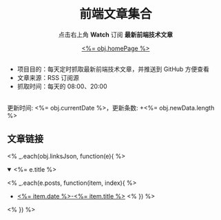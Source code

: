 <div align="center"><h1>前端文章集合</h1><p>点击右上角 <strong>Watch</strong> 订阅 <strong>最新前端技术文章</strong></p>
<a href="<%= obj.homePage %>"><%= obj.homePage %></a>
</div>

## 

- 项目目的：每天定时抓取最新前端技术文章，并推送到 GitHub 方便查看
- 文章来源：RSS 订阅源
- 抓取时间：每天的 08:00、20:00

## 

更新时间: <%= obj.currentDate %>，更新条数: +<%= obj.newData.length %>

## 文章链接
<% _.each(obj.linksJson, function(e){ %>
<details open>
<summary id="<%= e.title.toLowerCase() %>">
 <%= e.title %>
</summary>

<% _.each(e.posts, function(item, index){  %>
- [<%= item.date %>-<%= item.title %>](<%= item.link %>) 
<% }) %>

</details>
<% }) %>

